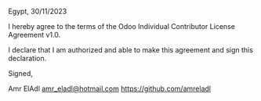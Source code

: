 Egypt, 30/11/2023

I hereby agree to the terms of the Odoo Individual Contributor License
Agreement v1.0.

I declare that I am authorized and able to make this agreement and sign this
declaration.

Signed,

Amr ElAdl amr_eladl@hotmail.com https://github.com/amreladl
